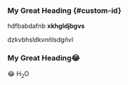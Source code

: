 
### My Great Heading {#custom-id}

hdfbabdafnb **xkhgldjbgvs**

dzkvbhsldkvnñlsdgñvl
<h3 id="custom-id">My Great Heading😂</h3>😂
H<sub>2</sub>O